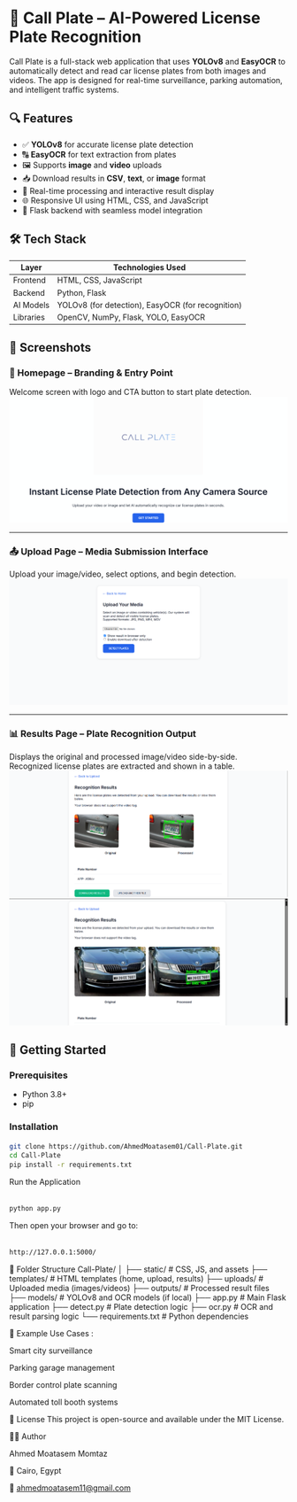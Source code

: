 # 🚗 Call Plate – AI-Powered License Plate Recognition

Call Plate is a full-stack web application that uses **YOLOv8** and **EasyOCR** to automatically detect and read car license plates from both images and videos. The app is designed for real-time surveillance, parking automation, and intelligent traffic systems.

## 🔍 Features

- ✅ **YOLOv8** for accurate license plate detection
- 🔠 **EasyOCR** for text extraction from plates
- 🖼️ Supports **image** and **video** uploads
- 📥 Download results in **CSV**, **text**, or **image** format
- 🧠 Real-time processing and interactive result display
- 🌐 Responsive UI using HTML, CSS, and JavaScript
- 🧪 Flask backend with seamless model integration

## 🛠️ Tech Stack

| Layer       | Technologies Used |
|-------------|-------------------|
| Frontend    | HTML, CSS, JavaScript |
| Backend     | Python, Flask |
| AI Models   | YOLOv8 (for detection), EasyOCR (for recognition) |
| Libraries   | OpenCV, NumPy, Flask, YOLO, EasyOCR |

## 📸 Screenshots

### 🏁 Homepage – Branding & Entry Point  
Welcome screen with logo and CTA button to start plate detection.  
![Homepage](screenshots/Screenshot_2025-06-15_041037.png)

---

### 📤 Upload Page – Media Submission Interface  
Upload your image/video, select options, and begin detection.  
![Upload Page](screenshots/Screenshot_2025-06-15_041106.png)

---

### 📊 Results Page – Plate Recognition Output  
Displays the original and processed image/video side-by-side.  
Recognized license plates are extracted and shown in a table.  
![Results Example 1](screenshots/Screenshot_2025-06-15_041259.png)  
![Results Example 2](screenshots/Screenshot_2025-06-15_041330.png)


## 🚀 Getting Started

### Prerequisites

- Python 3.8+
- pip

### Installation

```bash
git clone https://github.com/AhmedMoatasem01/Call-Plate.git
cd Call-Plate
pip install -r requirements.txt
```
Run the Application
```bash

python app.py
```

Then open your browser and go to:
```bash

http://127.0.0.1:5000/
```

📂 Folder Structure
Call-Plate/
│
├── static/              # CSS, JS, and assets
├── templates/           # HTML templates (home, upload, results)
├── uploads/             # Uploaded media (images/videos)
├── outputs/             # Processed result files
├── models/              # YOLOv8 and OCR models (if local)
├── app.py               # Main Flask application
├── detect.py            # Plate detection logic
├── ocr.py               # OCR and result parsing logic
└── requirements.txt     # Python dependencies

🧪 Example Use Cases : 

 Smart city surveillance
  
Parking garage management

Border control plate scanning

Automated toll booth systems

📄 License
This project is open-source and available under the MIT License.

👨‍💻 Author

Ahmed Moatasem Momtaz

📍 Cairo, Egypt

📧 ahmedmoatasem11@gmail.com


